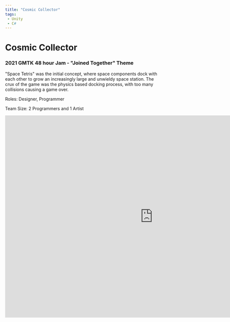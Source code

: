 ```yaml
---
title: "Cosmic Collector"
tags: 
 - Unity 
 - C#
---
```

<h1>Cosmic Collector</h1>
<h3>2021 GMTK 48 hour Jam - "Joined Together" Theme</h3>

"Space Tetris" was the initial concept, where space components dock with each other to grow an increasingly large and unwieldy space station. The crux of the game was the physics based docking process, with too many collisions causing a game over.

Roles: Designer, Programmer

Team Size: 2 Programmers and 1 Artist

<center><iframe frameborder="0" src="https://itch.io/embed-upload/4008860?color=333333" allowfullscreen=""  width="960" height="658"><a href="https://spikedevelops.itch.io/cosmic-collector">Play Cosmic Collector on itch.io</a></iframe></center>
